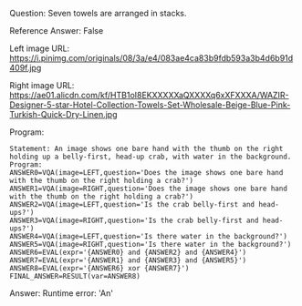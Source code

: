Question: Seven towels are arranged in stacks.

Reference Answer: False

Left image URL: https://i.pinimg.com/originals/08/3a/e4/083ae4ca83b9fdb593a3b4d6b91d409f.jpg

Right image URL: https://ae01.alicdn.com/kf/HTB1oI8EKXXXXXaQXXXXq6xXFXXXA/WAZIR-Designer-5-star-Hotel-Collection-Towels-Set-Wholesale-Beige-Blue-Pink-Turkish-Quick-Dry-Linen.jpg

Program:

```
Statement: An image shows one bare hand with the thumb on the right holding up a belly-first, head-up crab, with water in the background.
Program:
ANSWER0=VQA(image=LEFT,question='Does the image shows one bare hand with the thumb on the right holding a crab?')
ANSWER1=VQA(image=RIGHT,question='Does the image shows one bare hand with the thumb on the right holding a crab?')
ANSWER2=VQA(image=LEFT,question='Is the crab belly-first and head-ups?')
ANSWER3=VQA(image=RIGHT,question='Is the crab belly-first and head-ups?')
ANSWER4=VQA(image=LEFT,question='Is there water in the background?')
ANSWER5=VQA(image=RIGHT,question='Is there water in the background?')
ANSWER6=EVAL(expr='{ANSWER0} and {ANSWER2} and {ANSWER4}')
ANSWER7=EVAL(expr='{ANSWER1} and {ANSWER3} and {ANSWER5}')
ANSWER8=EVAL(expr='{ANSWER6} xor {ANSWER7}')
FINAL_ANSWER=RESULT(var=ANSWER8)
```
Answer: Runtime error: 'An'

